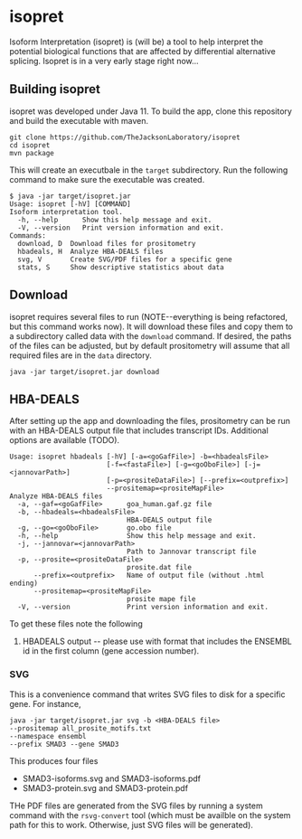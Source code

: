 # isopret

Isoform Interpretation (isopret) is (will be) a tool to help interpret the potential biological
functions that are affected by differential alternative splicing.  Isopret is in a very early stage
right now...

## Building isopret
isopret was developed under Java 11. To build the app, clone this repository and
build the executable with maven.
```
git clone https://github.com/TheJacksonLaboratory/isopret
cd isopret
mvn package
```
This will create an executbale in the ``target`` subdirectory. Run the following command to make sure
the executable was created.
```
$ java -jar target/isopret.jar 
Usage: isopret [-hV] [COMMAND]
Isoform interpretation tool.
  -h, --help      Show this help message and exit.
  -V, --version   Print version information and exit.
Commands:
  download, D  Download files for prositometry
  hbadeals, H  Analyze HBA-DEALS files
  svg, V       Create SVG/PDF files for a specific gene
  stats, S     Show descriptive statistics about data
```


## Download

isopret requires several files to run (NOTE--everything is being refactored, but this command works now). It will download these files and copy them
to a subdirectory called data with the ``download`` command. If desired, the paths
of the files can be adjusted, but by default prositometry will assume that all
required files are in the ``data`` directory.
```
java -jar target/isopret.jar download
```

## HBA-DEALS

After setting up the app and downloading the files, prositometry can be run with an HBA-DEALS output file that
includes transcript IDs. Additional options are available (TODO).
```
Usage: isopret hbadeals [-hV] [-a=<goGafFile>] -b=<hbadealsFile>
                        [-f=<fastaFile>] [-g=<goOboFile>] [-j=<jannovarPath>]
                        [-p=<prositeDataFile>] [--prefix=<outprefix>]
                        --prositemap=<prositeMapFile>
Analyze HBA-DEALS files
  -a, --gaf=<goGafFile>      goa_human.gaf.gz file
  -b, --hbadeals=<hbadealsFile>
                             HBA-DEALS output file
  -g, --go=<goOboFile>       go.obo file
  -h, --help                 Show this help message and exit.
  -j, --jannovar=<jannovarPath>
                             Path to Jannovar transcript file
  -p, --prosite=<prositeDataFile>
                             prosite.dat file
      --prefix=<outprefix>   Name of output file (without .html ending)
      --prositemap=<prositeMapFile>
                             prosite mape file
  -V, --version              Print version information and exit.
```

To get these files note the following

1. HBADEALS output -- please use with format that includes the ENSEMBL id in the first column (gene accession number).


### SVG

This is a convenience command that writes SVG files to disk for a specific gene. For instance,

```bazaar
java -jar target/isopret.jar svg -b <HBA-DEALS file>
--prositemap all_prosite_motifs.txt
--namespace ensembl
--prefix SMAD3 --gene SMAD3
```
This produces four files
 * SMAD3-isoforms.svg and SMAD3-isoforms.pdf    
 * SMAD3-protein.svg and SMAD3-protein.pdf  

THe PDF files are generated from the SVG files by running a system command with the ``rsvg-convert`` tool (which must be availble on the
system path for this to work. Otherwise, just SVG files will be generated).

